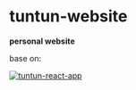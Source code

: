 # tuntun-website
**personal website**

base on:

<a href="https://github.com/vercel/next.js">
	<img alt="tuntun-react-app" src="https://tun-github-readme-stats.vercel.app/api/pin/?username=vercel&repo=next.js" />
</a>

